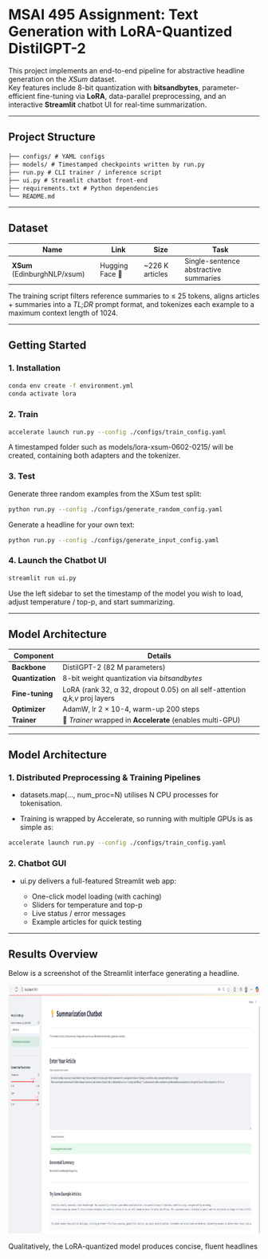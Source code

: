 # MSAI 495 Assignment: **Text Generation with LoRA-Quantized DistilGPT-2**

This project implements an end-to-end pipeline for abstractive headline generation on the *XSum* dataset.  
Key features include 8-bit quantization with **bitsandbytes**, parameter-efficient fine-tuning via **LoRA**, data-parallel preprocessing, and an interactive **Streamlit** chatbot UI for real-time summarization.

---

## Project Structure
```text
├── configs/ # YAML configs
├── models/ # Timestamped checkpoints written by run.py
├── run.py # CLI trainer / inference script
├── ui.py # Streamlit chatbot front-end
├── requirements.txt # Python dependencies
└── README.md
```


---

## Dataset

| Name | Link | Size | Task |
|------|------|------|------|
| **XSum** (EdinburghNLP/xsum) | Hugging Face 🤗 | ~226 K articles | Single-sentence abstractive summaries |

The training script filters reference summaries to ≤ 25 tokens, aligns articles + summaries into a *TL;DR* prompt format, and tokenizes each example to a maximum context length of 1024.

---

## Getting Started

### 1. Installation

```bash
conda env create -f environment.yml
conda activate lora
```

### 2. Train

```bash
accelerate launch run.py --config ./configs/train_config.yaml
```
A timestamped folder such as models/lora-xsum-0602-0215/ will be created, containing both adapters and the tokenizer.

### 3. Test

Generate three random examples from the XSum test split:
```bash
python run.py --config ./configs/generate_random_config.yaml
```
Generate a headline for your own text:
```bash
python run.py --config ./configs/generate_input_config.yaml
```
### 4. Launch the Chatbot UI

```bash
streamlit run ui.py
```
Use the left sidebar to set the timestamp of the model you wish to load, adjust temperature / top-p, and start summarizing.

---

## Model Architecture

| Component        | Details                                                                      |
| ---------------- | ---------------------------------------------------------------------------- |
| **Backbone**     | DistilGPT-2 (82 M parameters)                                                |
| **Quantization** | 8-bit weight quantization via *bitsandbytes*                                 |
| **Fine-tuning**  | LoRA (rank 32, α 32, dropout 0.05) on all self-attention *q,k,v* proj layers |
| **Optimizer**    | AdamW, lr 2 × 10-4, warm-up 200 steps                                        |
| **Trainer**      | 🤗 *Trainer* wrapped in **Accelerate** (enables multi-GPU)                   |

---

## Model Architecture

### 1. Distributed Preprocessing & Training Pipelines

- datasets.map(..., num_proc=N) utilises N CPU processes for tokenisation.

- Training is wrapped by Accelerate, so running with multiple GPUs is as simple as:

```bash
accelerate launch run.py --config ./configs/train_config.yaml
```

### 2. Chatbot GUI

- ui.py delivers a full-featured Streamlit web app:

    - One-click model loading (with caching)
    - Sliders for temperature and top-p
    - Live status / error messages
    - Example articles for quick testing

---

## Results Overview

Below is a screenshot of the Streamlit interface generating a headline.

<img src="./sample.png" alt="Chatbot UI" width="1000" height="500"/>

Qualitatively, the LoRA-quantized model produces concise, fluent headlines